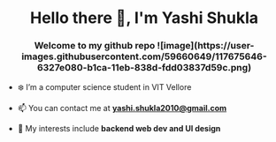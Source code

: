 <h1 align="center">Hello there 👋, I'm Yashi Shukla</h1>
<h3 align="center">Welcome to my github repo ![image](https://user-images.githubusercontent.com/59660649/117675646-6327e080-b1ca-11eb-838d-fdd03837d59c.png)</h3>

- ❄️ I’m a computer science student in VIT Vellore 

- 📫 You can contact me at **yashi.shukla2010@gmail.com**

- 🍟  My interests include **backend web dev and UI design**

